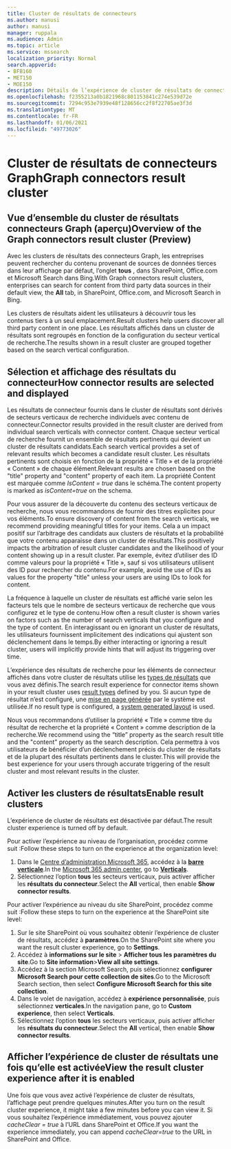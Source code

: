 ```yaml
---
title: Cluster de résultats de connecteurs
ms.author: manusi
author: manusi
manager: ruppala
ms.audience: Admin
ms.topic: article
ms.service: mssearch
localization_priority: Normal
search.appverid:
- BFB160
- MET150
- MOE150
description: Détails de l’expérience de cluster de résultats de connecteurs
ms.openlocfilehash: f2355213a0b1821968c801153841c274e539d72e
ms.sourcegitcommit: 7294c953e7939e48f128656cc2f8f22705ae3f3d
ms.translationtype: MT
ms.contentlocale: fr-FR
ms.lasthandoff: 01/06/2021
ms.locfileid: "49773026"
---
```

# <a name="graph-connectors-result-cluster"></a><span data-ttu-id="2fc68-103">Cluster de résultats de connecteurs Graph</span><span class="sxs-lookup"><span data-stu-id="2fc68-103">Graph connectors result cluster</span></span>

## <a name="overview-of-the-graph-connectors-result-cluster-preview"></a><span data-ttu-id="2fc68-104">Vue d’ensemble du cluster de résultats connecteurs Graph (aperçu)</span><span class="sxs-lookup"><span data-stu-id="2fc68-104">Overview of the Graph connectors result cluster (Preview)</span></span>  

<span data-ttu-id="2fc68-105">Avec les clusters de résultats des connecteurs Graph, les entreprises peuvent rechercher du contenu provenant de sources de données tierces dans leur affichage par défaut, l’onglet **tous** , dans SharePoint, Office.com et Microsoft Search dans Bing.</span><span class="sxs-lookup"><span data-stu-id="2fc68-105">With Graph connectors result clusters, enterprises can search for content from third party data sources in their default view, the **All** tab, in SharePoint, Office.com, and Microsoft Search in Bing.</span></span>

<span data-ttu-id="2fc68-106">Les clusters de résultats aident les utilisateurs à découvrir tous les contenus tiers à un seul emplacement.</span><span class="sxs-lookup"><span data-stu-id="2fc68-106">Result clusters help users discover all third party content in one place.</span></span> <span data-ttu-id="2fc68-107">Les résultats affichés dans un cluster de résultats sont regroupés en fonction de la configuration du secteur vertical de recherche.</span><span class="sxs-lookup"><span data-stu-id="2fc68-107">The results shown in a result cluster are grouped together based on the search vertical configuration.</span></span>

## <a name="how-connector-results-are-selected-and-displayed"></a><span data-ttu-id="2fc68-108">Sélection et affichage des résultats du connecteur</span><span class="sxs-lookup"><span data-stu-id="2fc68-108">How connector results are selected and displayed</span></span>

<span data-ttu-id="2fc68-109">Les résultats de connecteur fournis dans le cluster de résultats sont dérivés de secteurs verticaux de recherche individuels avec contenu de connecteur.</span><span class="sxs-lookup"><span data-stu-id="2fc68-109">Connector results provided in the result cluster are derived from individual search verticals with connector content.</span></span> <span data-ttu-id="2fc68-110">Chaque secteur vertical de recherche fournit un ensemble de résultats pertinents qui devient un cluster de résultats candidats.</span><span class="sxs-lookup"><span data-stu-id="2fc68-110">Each search vertical provides a set of relevant results which becomes a candidate result cluster.</span></span> <span data-ttu-id="2fc68-111">Les résultats pertinents sont choisis en fonction de la propriété « Title » et de la propriété « Content » de chaque élément.</span><span class="sxs-lookup"><span data-stu-id="2fc68-111">Relevant results are chosen based on the "title" property and "content" property of each item.</span></span> <span data-ttu-id="2fc68-112">La propriété Content est marquée comme *IsContent = true* dans le schéma.</span><span class="sxs-lookup"><span data-stu-id="2fc68-112">The content property is marked as *isContent=true* on the schema.</span></span>

<span data-ttu-id="2fc68-113">Pour vous assurer de la découverte du contenu des secteurs verticaux de recherche, nous vous recommandons de fournir des titres explicites pour vos éléments.</span><span class="sxs-lookup"><span data-stu-id="2fc68-113">To ensure discovery of content from the search verticals, we recommend providing meaningful titles for your items.</span></span> <span data-ttu-id="2fc68-114">Cela a un impact positif sur l’arbitrage des candidats aux clusters de résultats et la probabilité que votre contenu apparaisse dans un cluster de résultats.</span><span class="sxs-lookup"><span data-stu-id="2fc68-114">This positively impacts the arbitration of result cluster candidates and the likelihood of your content showing up in a result cluster.</span></span> <span data-ttu-id="2fc68-115">Par exemple, évitez d’utiliser des ID comme valeurs pour la propriété « Title », sauf si vos utilisateurs utilisent des ID pour rechercher du contenu.</span><span class="sxs-lookup"><span data-stu-id="2fc68-115">For example, avoid the use of IDs as values for the property "title" unless your users are using IDs to look for content.</span></span>

<span data-ttu-id="2fc68-116">La fréquence à laquelle un cluster de résultats est affiché varie selon les facteurs tels que le nombre de secteurs verticaux de recherche que vous configurez et le type de contenu.</span><span class="sxs-lookup"><span data-stu-id="2fc68-116">How often a result cluster is shown varies on factors such as the number of search verticals that you configure and the type of content.</span></span> <span data-ttu-id="2fc68-117">En interagissant ou en ignorant un cluster de résultats, les utilisateurs fournissent implicitement des indications qui ajustent son déclenchement dans le temps.</span><span class="sxs-lookup"><span data-stu-id="2fc68-117">By either interacting or ignoring a result cluster, users will implicitly provide hints that will adjust its triggering over time.</span></span>

<span data-ttu-id="2fc68-118">L’expérience des résultats de recherche pour les éléments de connecteur affichés dans votre cluster de résultats utilise les [types de résultats](https://docs.microsoft.com/microsoftsearch/customize-search-page#create-your-own-result-type) que vous avez définis.</span><span class="sxs-lookup"><span data-stu-id="2fc68-118">The search result experience for connector items shown in your result cluster uses [result types](https://docs.microsoft.com/microsoftsearch/customize-search-page#create-your-own-result-type) defined by you.</span></span> <span data-ttu-id="2fc68-119">Si aucun type de résultat n’est configuré, une [mise en page générée](https://docs.microsoft.com/microsoftsearch/customize-search-page#default-search-result-layout) par le système est utilisée.</span><span class="sxs-lookup"><span data-stu-id="2fc68-119">If no result type is configured, a [system generated layout](https://docs.microsoft.com/microsoftsearch/customize-search-page#default-search-result-layout) is used.</span></span> 

<span data-ttu-id="2fc68-120">Nous vous recommandons d’utiliser la propriété « Title » comme titre du résultat de recherche et la propriété « Content » comme description de la recherche.</span><span class="sxs-lookup"><span data-stu-id="2fc68-120">We recommend using the “title” property as the search result title and the "content" property as the search description.</span></span> <span data-ttu-id="2fc68-121">Cela permettra à vos utilisateurs de bénéficier d’un déclenchement précis du cluster de résultats et de la plupart des résultats pertinents dans le cluster.</span><span class="sxs-lookup"><span data-stu-id="2fc68-121">This will provide the best experience for your users through accurate triggering of the result cluster and most relevant results in the cluster.</span></span> 

## <a name="enable-result-clusters"></a><span data-ttu-id="2fc68-122">Activer les clusters de résultats</span><span class="sxs-lookup"><span data-stu-id="2fc68-122">Enable result clusters</span></span>
  
<span data-ttu-id="2fc68-123">L’expérience de cluster de résultats est désactivée par défaut.</span><span class="sxs-lookup"><span data-stu-id="2fc68-123">The result cluster experience is turned off by default.</span></span>  

<span data-ttu-id="2fc68-124">Pour activer l’expérience au niveau de l’organisation, procédez comme suit :</span><span class="sxs-lookup"><span data-stu-id="2fc68-124">Follow these steps to turn on the experience at the organization level:</span></span>

1. <span data-ttu-id="2fc68-125">Dans le [Centre d’administration Microsoft 365](https://admin.microsoft.com), accédez à la [**barre verticale**](https://admin.microsoft.com/Adminportal/Home#/MicrosoftSearch/verticals).</span><span class="sxs-lookup"><span data-stu-id="2fc68-125">In the [Microsoft 365 admin center](https://admin.microsoft.com), go to [**Verticals**](https://admin.microsoft.com/Adminportal/Home#/MicrosoftSearch/verticals).</span></span>
2. <span data-ttu-id="2fc68-126">Sélectionnez l’option **tous** les secteurs verticaux, puis activer afficher les **résultats du connecteur**.</span><span class="sxs-lookup"><span data-stu-id="2fc68-126">Select  the **All** vertical, then enable **Show connector results**.</span></span> 


<span data-ttu-id="2fc68-127">Pour activer l’expérience au niveau du site SharePoint, procédez comme suit :</span><span class="sxs-lookup"><span data-stu-id="2fc68-127">Follow these steps to turn on the experience at the SharePoint site level:</span></span>

1. <span data-ttu-id="2fc68-128">Sur le site SharePoint où vous souhaitez obtenir l’expérience de cluster de résultats, accédez à **paramètres**.</span><span class="sxs-lookup"><span data-stu-id="2fc68-128">On the SharePoint site where you want the result cluster experience, go to **Settings**.</span></span>
2. <span data-ttu-id="2fc68-129">Accédez à **informations sur le site** > **Afficher tous les paramètres du site**.</span><span class="sxs-lookup"><span data-stu-id="2fc68-129">Go to **Site information**>**View all site settings**.</span></span>
3. <span data-ttu-id="2fc68-130">Accédez à la section Microsoft Search, puis sélectionnez **configurer Microsoft Search pour cette collection de sites**.</span><span class="sxs-lookup"><span data-stu-id="2fc68-130">Go to the Microsoft Search section, then select **Configure Microsoft Search for this site collection**.</span></span>
4. <span data-ttu-id="2fc68-131">Dans le volet de navigation, accédez à **expérience personnalisée**, puis sélectionnez **verticales**.</span><span class="sxs-lookup"><span data-stu-id="2fc68-131">In the navigation pane, go to **Custom experience**, then select **Verticals**.</span></span>
5. <span data-ttu-id="2fc68-132">Sélectionnez l’option **tous** les secteurs verticaux, puis activer afficher les **résultats du connecteur**.</span><span class="sxs-lookup"><span data-stu-id="2fc68-132">Select the **All** vertical, then enable **Show connector results**.</span></span>

## <a name="view-the-result-cluster-experience-after-it-is-enabled"></a><span data-ttu-id="2fc68-133">Afficher l’expérience de cluster de résultats une fois qu’elle est activée</span><span class="sxs-lookup"><span data-stu-id="2fc68-133">View the result cluster experience after it is enabled</span></span>

<span data-ttu-id="2fc68-134">Une fois que vous avez activé l’expérience de cluster de résultats, l’affichage peut prendre quelques minutes.</span><span class="sxs-lookup"><span data-stu-id="2fc68-134">After you turn on the result cluster experience, it might take a few minutes before you can view it.</span></span> <span data-ttu-id="2fc68-135">Si vous souhaitez l’expérience immédiatement, vous pouvez ajouter *cacheClear = true* à l’URL dans SharePoint et Office.</span><span class="sxs-lookup"><span data-stu-id="2fc68-135">If you want the experience immediately, you can append *cacheClear=true* to the URL in SharePoint and Office.</span></span>
